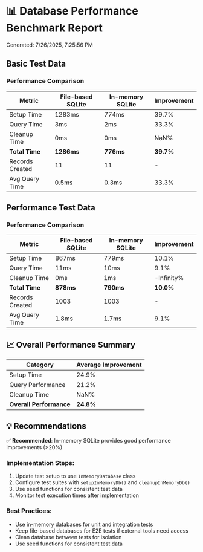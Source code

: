 # 📊 Database Performance Benchmark Report

Generated: 7/26/2025, 7:25:56 PM

## Basic Test Data

### Performance Comparison

| Metric          | File-based SQLite | In-memory SQLite | Improvement |
| --------------- | ----------------- | ---------------- | ----------- |
| Setup Time      | 1283ms            | 774ms            | 39.7%       |
| Query Time      | 3ms               | 2ms              | 33.3%       |
| Cleanup Time    | 0ms               | 0ms              | NaN%        |
| **Total Time**  | **1286ms**        | **776ms**        | **39.7%**   |
| Records Created | 11                | 11               | -           |
| Avg Query Time  | 0.5ms             | 0.3ms            | 33.3%       |

## Performance Test Data

### Performance Comparison

| Metric          | File-based SQLite | In-memory SQLite | Improvement |
| --------------- | ----------------- | ---------------- | ----------- |
| Setup Time      | 867ms             | 779ms            | 10.1%       |
| Query Time      | 11ms              | 10ms             | 9.1%        |
| Cleanup Time    | 0ms               | 1ms              | -Infinity%  |
| **Total Time**  | **878ms**         | **790ms**        | **10.0%**   |
| Records Created | 1003              | 1003             | -           |
| Avg Query Time  | 1.8ms             | 1.7ms            | 9.1%        |

## 📈 Overall Performance Summary

| Category                | Average Improvement |
| ----------------------- | ------------------- |
| Setup Time              | 24.9%               |
| Query Performance       | 21.2%               |
| Cleanup Time            | NaN%                |
| **Overall Performance** | **24.8%**           |

## 💡 Recommendations

✅ **Recommended**: In-memory SQLite provides good performance improvements (>20%)

### Implementation Steps:

1. Update test setup to use `InMemoryDatabase` class
2. Configure test suites with `setupInMemoryDb()` and `cleanupInMemoryDb()`
3. Use seed functions for consistent test data
4. Monitor test execution times after implementation

### Best Practices:

- Use in-memory databases for unit and integration tests
- Keep file-based databases for E2E tests if external tools need access
- Clean database between tests for isolation
- Use seed functions for consistent test data
